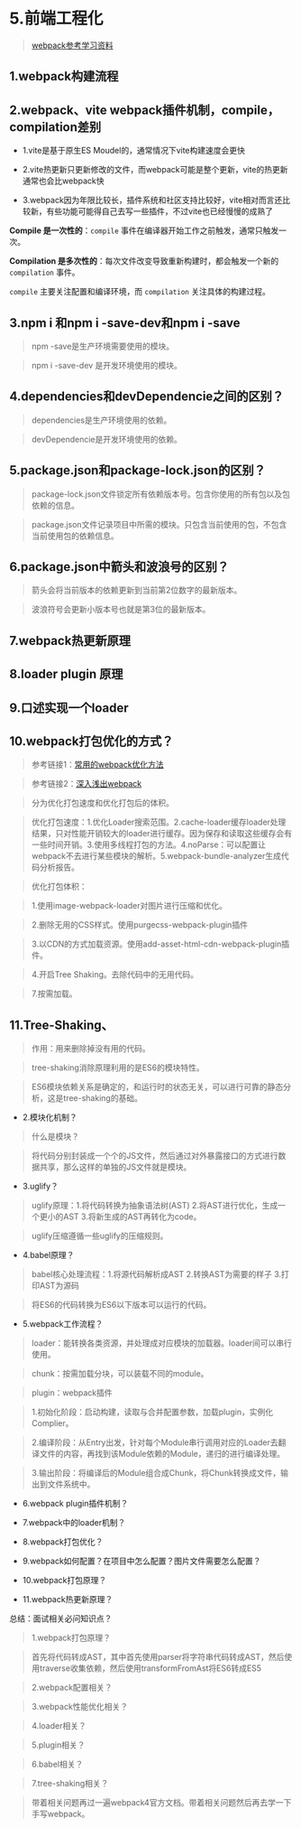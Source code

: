 # 5.前端工程化

>[webpack参考学习资料](https://juejin.cn/post/6844904094281236487#heading-0)

## 1.webpack构建流程

## 2.webpack、vite webpack插件机制，compile，compilation差别

- 1.vite是基于原生ES Moudel的，通常情况下vite构建速度会更快

- 2.vite热更新只更新修改的文件，而webpack可能是整个更新，vite的热更新通常也会比webpack快

- 3.webpack因为年限比较长，插件系统和社区支持比较好，vite相对而言还比较新，有些功能可能得自己去写一些插件，不过vite也已经慢慢的成熟了

**Compile 是一次性的**：`compile` 事件在编译器开始工作之前触发，通常只触发一次。

**Compilation 是多次性的**：每次文件改变导致重新构建时，都会触发一个新的 `compilation` 事件。

`compile` 主要关注配置和编译环境，而 `compilation` 关注具体的构建过程。

## 3.npm i 和npm i -save-dev和npm i -save

>npm -save是生产环境需要使用的模块。

>npm i -save-dev 是开发环境使用的模块。

## 4.dependencies和devDependencie之间的区别？

>dependencies是生产环境使用的依赖。

>devDependencie是开发环境使用的依赖。

## 5.package.json和package-lock.json的区别？

>package-lock.json文件锁定所有依赖版本号。包含你使用的所有包以及包依赖的信息。

>package.json文件记录项目中所需的模块。只包含当前使用的包，不包含当前使用包的依赖信息。

## 6.package.json中箭头和波浪号的区别？

>箭头会将当前版本的依赖更新到当前第2位数字的最新版本。

>波浪符号会更新小版本号也就是第3位的最新版本。

## 7.webpack热更新原理

## 8.loader plugin 原理

## 9.口述实现一个loader

## 10.webpack打包优化的方式？

>参考链接1：[常用的webpack优化方法](https://www.cnblogs.com/wangjiachen666/p/11561186.html#_label1_4)

>参考链接2：[深入浅出webpack](https://webpack.wuhaolin.cn/4%E4%BC%98%E5%8C%96/4-3%E4%BD%BF%E7%94%A8HappyPack.html)

>分为优化打包速度和优化打包后的体积。

>优化打包速度：1.优化Loader搜索范围。2.cache-loader缓存loader处理结果，只对性能开销较大的loader进行缓存。因为保存和读取这些缓存会有一些时间开销。3.使用多线程打包的方法。4.noParse：可以配置让webpack不去进行某些模块的解析。5.webpack-bundle-analyzer生成代码分析报告。

>优化打包体积：

>1.使用image-webpack-loader对图片进行压缩和优化。

>2.删除无用的CSS样式。使用purgecss-webpack-plugin插件

>3.以CDN的方式加载资源。使用add-asset-html-cdn-webpack-plugin插件。

>4.开启Tree Shaking。去除代码中的无用代码。

>7.按需加载。

## 11.Tree-Shaking、

>作用：用来删除掉没有用的代码。

>tree-shaking消除原理利用的是ES6的模块特性。

>ES6模块依赖关系是确定的，和运行时的状态无关，可以进行可靠的静态分析，这是tree-shaking的基础。

- 2.模块化机制？

>什么是模块？

>将代码分别封装成一个个的JS文件，然后通过对外暴露接口的方式进行数据共享，那么这样的单独的JS文件就是模块。

- 3.uglify？

>uglify原理：1.将代码转换为抽象语法树(AST) 2.将AST进行优化，生成一个更小的AST 3.将新生成的AST再转化为code。

>uglify压缩遵循一些uglify的压缩规则。

- 4.babel原理？

>babel核心处理流程：1.将源代码解析成AST 2.转换AST为需要的样子 3.打印AST为源码

>将ES6的代码转换为ES6以下版本可以运行的代码。

- 5.webpack工作流程？

>loader：能转换各类资源，并处理成对应模块的加载器。loader间可以串行使用。

>chunk：按需加载分块，可以装载不同的module。

>plugin：webpack插件

>1.初始化阶段：启动构建，读取与合并配置参数，加载plugin，实例化Complier。

>2.编译阶段：从Entry出发，针对每个Module串行调用对应的Loader去翻译文件的内容，再找到该Module依赖的Module，递归的进行编译处理。

>3.输出阶段：将编译后的Module组合成Chunk，将Chunk转换成文件，输出到文件系统中。

- 6.webpack plugin插件机制？

- 7.webpack中的loader机制？

- 8.webpack打包优化？

- 9.webpack如何配置？在项目中怎么配置？图片文件需要怎么配置？

- 10.webpack打包原理？

- 11.webpack热更新原理？

总结：面试相关必问知识点？

>1.webpack打包原理？

>首先将代码转成AST，其中首先使用parser将字符串代码转成AST，然后使用traverse收集依赖，然后使用transformFromAst将ES6转成ES5

>2.webpack配置相关？

>3.webpack性能优化相关？

>4.loader相关？

>5.plugin相关？

>6.babel相关？

>7.tree-shaking相关？

>带着相关问题再过一遍webpack4官方文档。带着相关问题然后再去学一下手写webpack。

